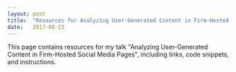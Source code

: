 ```yaml
---
layout: post
title:  "Resources for Analyzing User-Generated Content in Firm-Hosted Social Media Pages"
date:   2017-08-23
---
```


This page contains resources for my talk "Analyzing User-Generated Content in Firm-Hosted Social Media Pages", including links, code snippets, and instructions. 
